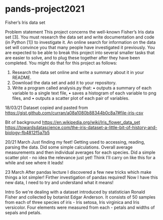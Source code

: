 # pands-project2021
Fisher’s Iris data set

Problem statement
This project concerns the well-known Fisher’s Iris data set [3]. You must research the data set
and write documentation and code (in Python [1]) to investigate it. An online search for
information on the data set will convince you that many people have investigated it
previously. You are expected to be able to break this project into several smaller tasks that
are easier to solve, and to plug these together after they have been completed.
You might do that for this project as follows:
1. Research the data set online and write a summary about it in your README.
2. Download the data set and add it to your repository.
3. Write a program called analysis.py that:
• outputs a summary of each variable to a single text file,
• saves a histogram of each variable to png files, and
• outputs a scatter plot of each pair of variables. 

18/03/21
Dataset copied and pasted from https://gist.github.com/curran/a08a1080b88344b0c8a7#file-iris-csv

Bit of background
https://en.wikipedia.org/wiki/Iris_flower_data_set
https://towardsdatascience.com/the-iris-dataset-a-little-bit-of-history-and-biology-fb4812f5a7b5

20/21 March
Just finding my feet!
Getting used to accessing, reading, parsing the data.
Did some simple calculations. Overall average measurements and then individual averages for each species.
Did a simple scatter plot - no idea the relevance just yet!
Think I'll carry on like this for a while and see where it leads!

23 March
After pandas lecture I discovered a few new tricks which make things a lot simpler! Firther investigation of pandas required! Now I have this new data, I need to try and understand what it means!

Intro
So we're dealing with a dataset introduced by statistician Ronald Fisher and collected by botanist Edgar Anderson. It consists of 50 samples from each of three species of iris - Iris setosa, Iris virginica and Iris versicolor. Four elements were measured from each - petals and widths of sepals and petals.



